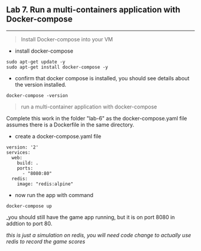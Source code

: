 ## Lab 7. Run a multi-containers application with Docker-compose
___

> Install Docker-compose into your VM

* install docker-compose

```shell
sudo apt-get update -y
sudo apt-get install docker-compose -y
```

* confirm that docker compose is installed, you should see details about the version installed.

```shell
docker-compose -version
```

>run a multi-container application with docker-compose 

Complete this work in the folder "lab-6" as the docker-compose.yaml file assumes there is a Dockerfile in the same directory.

* create a docker-compose.yaml file
```
version: '2'
services:
  web:
    build: .
    ports:
      - "8080:80"
  redis:
    image: "redis:alpine"
```
* now run the app with command
```
docker-compose up
```
_you should still have the game app running, but it is on port 8080 in addtion to port 80.

_this is just a simulation on redis, you will need code change to actually use redis to record the game scores_
